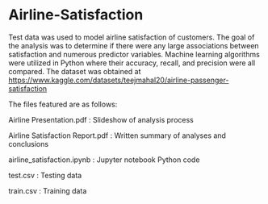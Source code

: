 # Airline-Satisfaction
Test data was used to model airline satisfaction of customers. The goal of the analysis was to determine if there were any large associations between satisfaction and numerous predictor variables. Machine learning algorithms were utilized in Python where their accuracy, recall, and precision were all compared.
The dataset was obtained at https://www.kaggle.com/datasets/teejmahal20/airline-passenger-satisfaction


The files featured are as follows:

Airline Presentation.pdf : Slideshow of analysis process

Airline Satisfaction Report.pdf : Written summary of analyses and conclusions

airline_satisfaction.ipynb : Jupyter notebook Python code

test.csv : Testing data

train.csv : Training data
